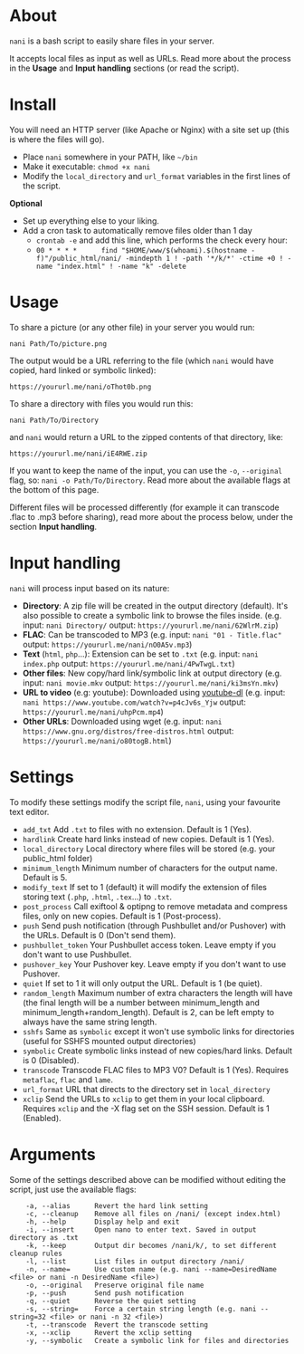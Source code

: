 # About
`nani` is a bash script to easily share files in your server.

It accepts local files as input as well as URLs. Read more about the process in the **Usage** and **Input handling** sections (or read the script).

# Install
You will need an HTTP server (like Apache or Nginx) with a site set up (this is where the files will go).

* Place `nani` somewhere in your PATH, like `~/bin`
* Make it executable: `chmod +x nani`
* Modify the `local_directory` and `url_format` variables in the first lines of the script.

**Optional**

* Set up everything else to your liking.
* Add a cron task to automatically remove files older than 1 day
    * `crontab -e` and add this line, which performs the check every hour:
    * `00 * * * *      find "$HOME/www/$(whoami).$(hostname -f)"/public_html/nani/ -mindepth 1 ! -path '*/k/*' -ctime +0 ! -name "index.html" ! -name "k" -delete`

# Usage

To share a picture (or any other file) in your server you would run:

`nani Path/To/picture.png`

The output would be a URL referring to the file (which `nani` would have copied, hard linked or symbolic linked):

`https://yoururl.me/nani/oThot0b.png`

To share a directory with files you would run this:

`nani Path/To/Directory`

and `nani` would return a URL to the zipped contents of that directory, like:

`https://yoururl.me/nani/iE4RWE.zip`

If you want to keep the name of the input, you can use the `-o`, `--original` flag, so: `nani -o Path/To/Directory`. Read more about the available flags at the bottom of this page.

Different files will be processed differently (for example it can transcode .flac to .mp3 before sharing), read more about the process below, under the section **Input handling**.

# Input handling
`nani` will process input based on its nature:

- **Directory**: A zip file will be created in the output directory (default). It's also possible to create a symbolic link to browse the files inside. (e.g. input: `nani Directory/` output: `https://yoururl.me/nani/62WlrM.zip`)
- **FLAC**: Can be transcoded to MP3 (e.g. input: `nani "01 - Title.flac"` output: `https://yoururl.me/nani/nO0A5v.mp3`)
- **Text** (`html`, `php`...): Extension can be set to `.txt` (e.g. input: `nani index.php` output: `https://yoururl.me/nani/4PwTwgL.txt`)
- **Other files**: New copy/hard link/symbolic link at output directory (e.g. input: `nani movie.mkv` output: `https://yoururl.me/nani/ki3msYn.mkv`)
- **URL to video** (e.g: youtube): Downloaded using [youtube-dl](https://github.com/rg3/youtube-dl) (e.g. input: `nani https://www.youtube.com/watch?v=p4cJv6s_Yjw` output: `https://yoururl.me/nani/uhpPcm.mp4`)
- **Other URLs**: Downloaded using wget (e.g. input: `nani https://www.gnu.org/distros/free-distros.html` output: `https://yoururl.me/nani/o80togB.html`)

# Settings
To modify these settings modify the script file, `nani`, using your favourite text editor.

- `add_txt` Add `.txt` to files with no extension. Default is 1 (Yes).
- `hardlink` Create hard links instead of new copies. Default is 1 (Yes).
- `local_directory` Local directory where files will be stored (e.g. your public_html folder)
- `minimum_length` Minimum number of characters for the output name. Default is 5.
- `modify_text` If set to 1 (default) it will modify the extension of files storing text (`.php`, `.html`, `.tex`...) to `.txt`.
- `post_process` Call exiftool & optipng to remove metadata and compress files, only on new copies. Default is 1 (Post-process).
- `push` Send push notification (through Pushbullet and/or Pushover) with the URLs. Default is 0 (Don't send them).
- `pushbullet_token` Your Pushbullet access token. Leave empty if you don't want to use Pushbullet.
- `pushover_key` Your Pushover key. Leave empty if you don't want to use Pushover.
- `quiet` If set to 1 it will only output the URL. Default is 1 (be quiet).
- `random_length` Maximum number of extra characters the length will have (the final length will be a number between minimum_length and minimum_length+random_length). Default is 2, can be left empty to always have the same string length.
- `sshfs` Same as `symbolic` except it won't use symbolic links for directories (useful for SSHFS mounted output directories)
- `symbolic` Create symbolic links instead of new copies/hard links. Default is 0 (Disabled).
- `transcode` Transcode FLAC files to MP3 V0? Default is 1 (Yes). Requires `metaflac`, `flac` and `lame`.
- `url_format` URL that directs to the directory set in `local_directory`
- `xclip` Send the URLs to `xclip` to get them in your local clipboard. Requires `xclip` and the -X flag set on the SSH session. Default is 1 (Enabled).

# Arguments
Some of the settings described above can be modified without editing the script, just use the available flags:

```
    -a, --alias      Revert the hard link setting
    -c, --cleanup    Remove all files on /nani/ (except index.html)
    -h, --help       Display help and exit
    -i, --insert     Open nano to enter text. Saved in output directory as .txt
    -k, --keep       Output dir becomes /nani/k/, to set different cleanup rules
    -l, --list       List files in output directory /nani/
    -n, --name=      Use custom name (e.g. nani --name=DesiredName <file> or nani -n DesiredName <file>)
    -o, --original   Preserve original file name
    -p, --push       Send push notification
    -q, --quiet      Reverse the quiet setting
    -s, --string=    Force a certain string length (e.g. nani --string=32 <file> or nani -n 32 <file>)
    -t, --transcode  Revert the transcode setting
    -x, --xclip      Revert the xclip setting
    -y, --symbolic   Create a symbolic link for files and directories
```
